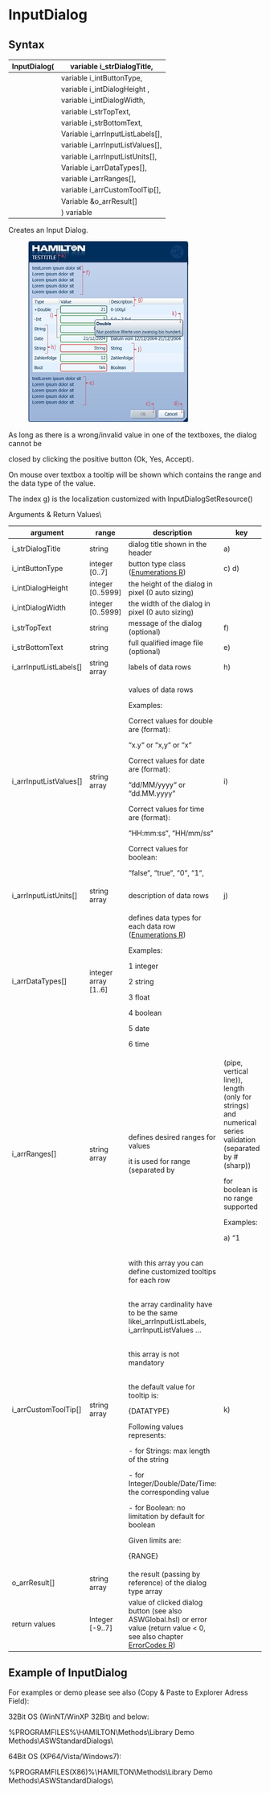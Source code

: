 # InputDialog

## Syntax

| InputDialog( | variable i\_strDialogTitle,        |
| ------------ | ---------------------------------- |
|              | variable i\_intButtonType,         |
|              | variable i\_intDialogHeight ,      |
|              | variable i\_intDialogWidth,        |
|              | variable i\_strTopText,            |
|              | variable i\_strBottomText,         |
|              | Variable i\_arrInputListLabels\[], |
|              | variable i\_arrInputListValues\[], |
|              | variable i\_arrInputListUnits\[],  |
|              | Variable i\_arrDataTypes\[],       |
|              | variable i\_arrRanges\[],          |
|              | variable i\_arrCustomToolTip\[],   |
|              | Variable \&o\_arrResult\[]         |
|              | ) variable                         |

Creates an Input Dialog.

<figure><img src="../../../../.gitbook/assets/image (5).png" alt=""><figcaption></figcaption></figure>

As long as there is a wrong/invalid value in one of the textboxes, the dialog cannot be

closed by clicking the positive button (Ok, Yes, Accept).

On mouse over textbox a tooltip will be shown which contains the range and the data type of the value.

The index g) is the localization customized with InputDialogSetResource()

Arguments & Return Values\



| argument                 | range                 | description                                                                                                                                                                                                                                                                                                                                                                                                                                                                                                                                                                                                                                                                                                                                                                                                                                                                                                                                                                                                                                                | key   |
| ------------------------ | --------------------- | ---------------------------------------------------------------------------------------------------------------------------------------------------------------------------------------------------------------------------------------------------------------------------------------------------------------------------------------------------------------------------------------------------------------------------------------------------------------------------------------------------------------------------------------------------------------------------------------------------------------------------------------------------------------------------------------------------------------------------------------------------------------------------------------------------------------------------------------------------------------------------------------------------------------------------------------------------------------------------------------------------------------------------------------------------------- | ----- |
| i\_strDialogTitle        | string                | dialog title shown in the header                                                                                                                                                                                                                                                                                                                                                                                                                                                                                                                                                                                                                                                                                                                                                                                                                                                                                                                                                                                                                           | a)    |
| i\_intButtonType         | integer \[0..7]       | button type class ([Enumerations R](chm://9c15f7be7941d7f53742b745f35e8edc/Enums.htm))                                                                                                                                                                                                                                                                                                                                                                                                                                                                                                                                                                                                                                                                                                                                                                                                                                                                                                                                                                     | c) d) |
| i\_intDialogHeight       | integer \[0..5999]    | the height of the dialog in pixel (0 auto sizing)                                                                                                                                                                                                                                                                                                                                                                                                                                                                                                                                                                                                                                                                                                                                                                                                                                                                                                                                                                                                          |       |
| i\_intDialogWidth        | integer \[0..5999]    | the width of the dialog in pixel (0 auto sizing)                                                                                                                                                                                                                                                                                                                                                                                                                                                                                                                                                                                                                                                                                                                                                                                                                                                                                                                                                                                                           |       |
| i\_strTopText            | string                | message of the dialog (optional)                                                                                                                                                                                                                                                                                                                                                                                                                                                                                                                                                                                                                                                                                                                                                                                                                                                                                                                                                                                                                           | f)    |
| i\_strBottomText         | string                | full qualified image file (optional)                                                                                                                                                                                                                                                                                                                                                                                                                                                                                                                                                                                                                                                                                                                                                                                                                                                                                                                                                                                                                       | e)    |
| i\_arrInputListLabels\[] | string array          | labels of data rows                                                                                                                                                                                                                                                                                                                                                                                                                                                                                                                                                                                                                                                                                                                                                                                                                                                                                                                                                                                                                                        | h)    |
| i\_arrInputListValues\[] | string array          | <p>values of data rows</p><p>Examples:</p><p>Correct values for double are (format):</p><p>            “x.y“ or “x,y“ or “x“</p><p> </p><p>Correct values for date are (format):</p><p>                “dd/MM/yyyy“ or “dd.MM.yyyy“</p><p> </p><p>Correct values for time are (format):</p><p>                “HH:mm:ss“, “HH/mm/ss“</p><p> </p><p>Correct values for boolean:</p><p>                “false“, “true“, “0“, “1“,</p>                                                                                                                                                                                                                                                                                                                                                                                                                                                                                                                                                                                                                        | i)    |
| i\_arrInputListUnits\[]  | string array          | description of data rows                                                                                                                                                                                                                                                                                                                                                                                                                                                                                                                                                                                                                                                                                                                                                                                                                                                                                                                                                                                                                                   | j)    |
| i\_arrDataTypes\[]       | integer array \[1..6] | <p>defines data types for each data row (<a href="chm://9c15f7be7941d7f53742b745f35e8edc/Enums.htm">Enumerations R</a>)</p><p>Examples:</p><p>                1              integer</p><p>                2              string</p><p>                3              float</p><p>                4              boolean</p><p>                5              date</p><p>                6              time </p>                                                                                                                                                                                                                                                                                                                                                                                                                                                                                                                                                                                                                                          |       |
| i\_arrRanges\[]          | string array          | <p>defines desired ranges for values</p><p>it is used for range (separated by | (pipe, vertical line)), length (only for strings) and numerical series validation (separated by # (sharp))</p><p>for boolean is no range supported</p><p> </p><p>Examples:</p><p>a)     “1|5“ (integer 1-5 or string lengths from 1-5)</p><p>b)     “-20,5|100,0“   or “-20.5|100.0“ (float -20.5 – 100.0)</p><p>c)     “12/12/2011|21/12/2011“ (date from …)</p><p>d)     “2#5#7“  (integer: allowed values are 2 or 5 or 7) </p><p>e)     “2#5#7“  (string: allowed string lengths are 2 or 5 or 7)</p><p>f)      “2.1#2.3#2.4“ (double: only these values are allowed)</p><p> </p><p>Hint: The pipe symbol can be found (only Windows):</p><p> </p><p>                DE keyboard layout:             ALT GR + ></p><p> </p><p>                CH keyboard layout:             ALT GR + 7 (NOT 1) </p><p> </p><p>                US keyboard layout:             SHIFT + \ </p><p> </p><p>                Other keyboard layout:        ALT GR + W </p><p> </p><p> </p> |       |
| i\_arrCustomToolTip\[]   | string array          | <p>with this array you can define customized tooltips for each row</p><p><br>the array cardinality have to be the same likei_arrInputListLabels, i_arrInputListValues …</p><p><br>this array is not mandatory</p><p><br>the default value for tooltip is:</p><p> </p><p>{DATATYPE}</p><p>Following values represents:</p><p>- for Strings: max length of the string</p><p>- for Integer/Double/Date/Time: the corresponding value</p><p>- for Boolean: no limitation by default for boolean</p><p>Given limits are:</p><p>{RANGE}</p>                                                                                                                                                                                                                                                                                                                                                                                                                                                                                                                      | k)    |
| o\_arrResult\[]          | string array          | the result (passing by reference) of the dialog type array                                                                                                                                                                                                                                                                                                                                                                                                                                                                                                                                                                                                                                                                                                                                                                                                                                                                                                                                                                                                 |       |
| return values            | Integer \[-9..7]      | value of clicked dialog button (see also ASWGlobal.hsl) or error value (return value < 0, see also chapter [ErrorCodes R](chm://9c15f7be7941d7f53742b745f35e8edc/Errors.htm))                                                                                                                                                                                                                                                                                                                                                                                                                                                                                                                                                                                                                                                                                                                                                                                                                                                                              |       |

&#x20;

## &#x20;Example of InputDialog

&#x20;

For examples or demo please see also (Copy & Paste to Explorer Adress Field):

&#x20;

32Bit OS (WinNT/WinXP 32Bit) and below:&#x20;

%PROGRAMFILES%\HAMILTON\Methods\Library Demo Methods\ASWStandardDialogs\\

&#x20;

64Bit OS (XP64/Vista/Windows7):&#x20;

%PROGRAMFILES(X86)%\HAMILTON\Methods\Library Demo Methods\ASWStandardDialogs\\
